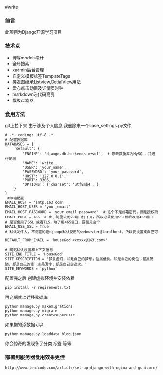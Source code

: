 #write
### 前言
此项目为Django开源学习项目
### 技术点
- 博客models设计
- 全局搜索
- xadmin后台管理
- 自定义模板标签TemplateTags
- 类视图继承Listview,DetialView用法
- 爱心点击动画及详情页时钟
- markdown及代码高亮
- 模板过滤器

### 食用方法
git上拉下来 由于涉及个人信息,我删除来一个base_settings.py文件
```
# -*- coding: utf-8 -*-
# 配置数据库
DATABASES = {
    'default': {
        'ENGINE': 'django.db.backends.mysql',  # 修改数据库为MySQL，并进行配置
        'NAME': 'write',
        'USER': 'your_name',
        'PASSWORD': 'your_password',
        'HOST': '127.0.0.1',
        'PORT': 3306,
        'OPTIONS': {'charset': 'utf8mb4', }
    }
}
 #邮箱配置
EMAIL_HOST = 'smtp.163.com'
EMAIL_HOST_USER = 'your_email'
EMAIL_HOST_PASSWORD = 'your_email_password'  # 这个不是邮箱密码，而是授权码
EMAIL_PORT = 465  # 由于阿里云的25端口打不开，所以必须使用SSL然后改用465端口
# 是否使用了SSL 或者TLS，为了用465端口，要使用这个
EMAIL_USE_SSL = True
# 默认发件人，不设置的话django默认使用的webmaster@localhost，所以要设置成自己可

DEFAULT_FROM_EMAIL = 'houseGod <xxxxx@163.com>'

# 网站默认设置和上下文信息
SITE_END_TITLE = 'HouseGod'
SITE_DESCRIPTION = '梦虽虚幻，却是自己的梦想；位虽低微，却是自己的岗位；屋虽简陋，却是自己的家；志虽渺小，却是自己的追求。'
SITE_KEYWORDS = 'python'
```
配置完之后 创建虚拟环境并安装依赖
```
pip install -r reqirements.txt
```
再之后就上迁移数据库
```
python manage.py makemigrations
python manage.py migrate
python manage,py createsuperuser
```
如果懒的添数据可以
```
python manage.py loaddata blog.json
```
你会惊奇的发现多了分类 标签 等等
### 部署到服务器食用效果更佳
```
http://www.tendcode.com/article/set-up-django-with-nginx-and-gunicorn/
```